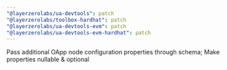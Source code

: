```yaml
---
"@layerzerolabs/ua-devtools": patch
"@layerzerolabs/toolbox-hardhat": patch
"@layerzerolabs/ua-devtools-evm": patch
"@layerzerolabs/ua-devtools-evm-hardhat": patch
---
```


Pass additional OApp node configuration properties through schema; Make properties nullable & optional
